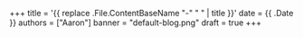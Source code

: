 +++
title = '{{ replace .File.ContentBaseName "-" " " | title }}'
date = {{ .Date }}
authors = ["Aaron"]
banner = "default-blog.png"
draft = true
+++
